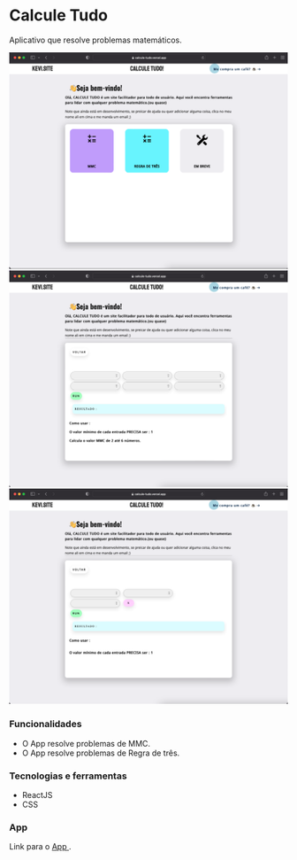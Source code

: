 # Calcule Tudo
Aplicativo que resolve problemas matemáticos.

<img src="./calcule-tudo.png" />
<img src="./1.png" />
<img src="./2.png" />


### Funcionalidades
<ul>
  <li> O App resolve problemas de MMC. </ li>
  <li> O App resolve problemas de Regra de três. </ li>
</ul>

### Tecnologias e ferramentas
<ul>
  <li> ReactJS </ li>
  <li> CSS </ li>
</ul>

### App
Link para o <a href="https://calcule-tudo.vercel.app/"> App </a>.
